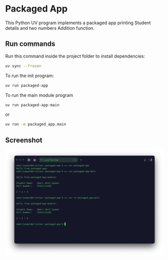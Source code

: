 # Packaged App
This Python UV program implements a packaged app printing Student details and two numbers Addition function.

## Run commands
Run this command inside the project folder to install dependencies:
```bash
uv sync --frozen
```

To run the init program:
```bash
uv run packaged-app
```
To run the main module program
```bash
uv run packaged-app-main
```
or
```bash
uv run -m packaged_app.main
```

## Screenshot
![Screenshot](screenshot.png)
